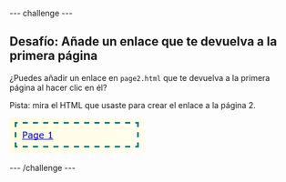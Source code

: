 \--- challenge \---

## Desafío: Añade un enlace que te devuelva a la primera página

¿Puedes añadir un enlace en `page2.html` que te devuelva a la primera página al hacer clic en él?

Pista: mira el HTML que usaste para crear el enlace a la página 2.

![Captura de pantalla](images/magazine-page1-link.png)

\--- /challenge \---
